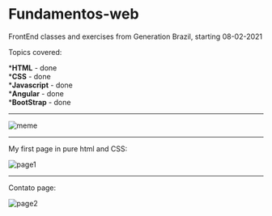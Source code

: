 # Fundamentos-web

FrontEnd classes and exercises from Generation Brazil, starting 08-02-2021

<p>Topics covered:</p>
*<b>HTML</b> - done<br>
*<b>CSS</b> - done<br>
*<b>Javascript</b> - done<br>
*<b>Angular</b> - done<br>
*<b>BootStrap</b> - done<br>

***
![meme](https://live.staticflickr.com/65535/50818726808_68c90f2c3c_z.jpg)

***

My first page in pure html and CSS:

![page1](https://i.imgur.com/9PIMXbE.png)

***
Contato page:

![page2](https://i.imgur.com/VGZmS77.png)
